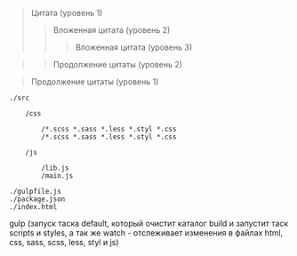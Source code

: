 > Цитата (уровень 1)    
> > Вложенная цитата (уровень 2)    
> > > Вложенная цитата (уровень 3)    

> > Продолжение цитаты (уровень 2)    

> Продолжение цитаты (уровень 1)    

    ./src

        /css

            /*.scss *.sass *.less *.styl *.css 
            /*.scss *.sass *.less *.styl *.css 

        /js

            /lib.js  
            /main.js  

    ./gulpfile.js
    ./package.json
    ./index.html
gulp (запуск таска default, который очистит каталог build и запустит таск scripts и styles, а так же watch - отслеживает изменения в файлах html, css, sass, scss, less, styl и js)
